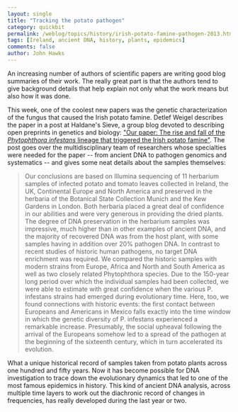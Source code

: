 ```yaml
---
layout: single 
title: "Tracking the potato pathogen" 
category: quickbit
permalink: /weblog/topics/history/irish-potato-famine-pathogen-2013.html
tags: [Ireland, ancient DNA, history, plants, epidemics] 
comments: false 
author: John Hawks 
---
```


An increasing number of authors of scientific papers are writing good blog summaries of their work. The really great part is that the authors tend to give background details that help explain not only what the work means but also how it was done. 

This week, one of the coolest new papers was the genetic characterization of the fungus that caused the Irish potato famine. Detlef Weigel describes the paper in a post at Haldane's Sieve, a group blog devoted to describing open preprints in genetics and biology: <a href="http://haldanessieve.org/2013/05/22/our-paper-the-rise-and-fall-of-the-phytophthora-infestans-lineage-that-triggered-the-irish-potato-famine/">"Our paper: The rise and fall of the <em>Phytophthora infestans</em> lineage that triggered the Irish potato famine"</a>. The post goes over the multidisciplinary team of researchers whose specialties were needed for the paper -- from ancient DNA to pathogen genomics and systematics -- and gives some neat details about the samples themselves: 

<blockquote>Our conclusions are based on Illumina sequencing of 11 herbarium samples of infected potato and tomato leaves collected in Ireland, the UK, Continental Europe and North America and preserved in the herbaria of the Botanical State Collection Munich and the Kew Gardens in London. Both herbaria placed a great deal of confidence in our abilities and were very generous in providing the dried plants. The degree of DNA preservation in the herbarium samples was impressive, much higher than in other examples of ancient DNA, and the majority of recovered DNA was from the host plant, with some samples having in addition over 20% pathogen DNA. In contrast to recent studies of historic human pathogens, no target DNA enrichment was required. We compared the historic samples with modern strains from Europe, Africa and North and South America as well as two closely related Phytophthora species. Due to the 150-year long period over which the individual samples had been collected, we were able to estimate with great confidence when the various P. infestans strains had emerged during evolutionary time. Here, too, we found connections with historic events: the first contact between Europeans and Americans in Mexico falls exactly into the time window in which the genetic diversity of P. infestans experienced a remarkable increase. Presumably, the social upheaval following the arrival of the Europeans somehow led to a spread of the pathogen at the beginning of the sixteenth century, which in turn accelerated its evolution.</blockquote>

What a unique historical record of samples taken from potato plants across one hundred and fifty years. Now it has become possible for DNA investigation to trace down the evolutionary dynamics that led to one of the most famous epidemics in history. This kind of ancient DNA analysis, across multiple time layers to work out the diachronic record of changes in frequencies, has really developed during the last year or two. 

